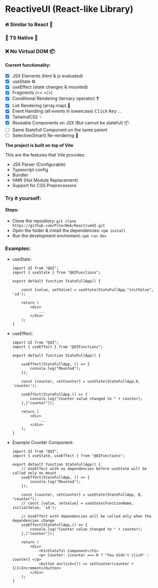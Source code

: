 # ReactiveUI (React-like Library)

### 🔥 Similar to React 👀

### 🔑 TS Native 🔐

### ❌ No Virtual DOM 📦

#### Current functionality:

-   [x] JSX Elements (html & js evaluated)
-   [x] useState ♻
-   [x] useEffect (state changes & mounted)
-   [x] Fragments (<> </>)
-   [x] Conditional Rendering (ternary operator) ❓
-   [x] List Rendering (array.map) 📜
-   [x] Event Handling (all events in lowercase) <kbd>Click</kbd> <kbd>Key</kbd> ...
-   [x] TailwindCSS ✨
-   [x] Reusable Components on JSX (But cannot be stateful) 📦
-   [ ] Same Statefull Component on the same parent
-   [ ] Selective(Smart) Re-rendering 🧠

**The project is built on top of Vite**

This are the features that Vite provides:

-   JSX Parser (Configurable)
-   Typescript config
-   Bundler
-   HMR (Hot Module Replacement)
-   Support for CSS Preprocessors

### Try it yourself:

#### Steps:

- Clone the repository: ```git clone https://github.com/PiterWeb/ReactiveUI.git```
- Open the folder & install the dependencies: ```npm install```
- Run the development enviroment: ```npm run dev```

### Examples:

- useState:

    ```tsx
    import UI from "@UI";
    import { useState } from "@UIFunctions";

    export default function StateFullApp() {

        const [value, setValue] = useState(StateFullApp,"initValue", 'id');

        return (
            <div>
                ...
            </div>
        );
    }
    ```

- useEffect:

    ```tsx
    import UI from "@UI";
    import { useEffect } from "@UIFunctions";

    export default function StateFullApp() {

        useEffect(StateFullApp, () => {
            console.log("Mounted");
        });

        const [counter, setCounter] = useState(StateFullApp,0, 'counter');

        useEffect(StateFullApp,() => {
            console.log("Counter value changed to " + counter);
        },["counter"]);

        return (
            <div>
                ...
            </div>
        );
    }
    ```

- Example Counter Component:

    ```tsx
    import UI from "@UI";
    import { useState, useEffect } from "@UIFunctions";

    export default function StateFullApp() {
        // UseEffect with no dependencies before useState will be called only on mount
        useEffect(StateFullApp, () => {
            console.log("Mounted");
        });

        const [counter, setCounter] = useState(StateFullApp, 0, "counter");
        // const [value, setValue] = useState(FunctionName, initialValue, 'id');

        // UseEffect with dependencies will be called only when the dependencies change
        useEffect(StateFullApp,() => {
            console.log("Counter value changed to " + counter);
        },["counter"]);

        return (
            <div>
                <h1>Stateful Component</h1>
                <p> Counter: {counter === 0 ? "You didn't click" : counter} </p>
                <button onclick={() => setCounter(counter + 1)}>Increment</button>
            </div>
        );
    }
    ```
